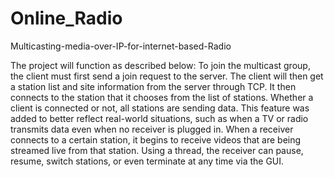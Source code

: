 # Online_Radio
Multicasting-media-over-IP-for-internet-based-Radio

The project will function as described below:
To join the multicast group, the client must first send a join request to the server. The client will then get a station list and site information from the server through TCP. It then connects to the station that it chooses from the list of stations. Whether a client is connected or not, all stations are sending data. This feature was added to better reflect real-world situations, such as when a TV or radio transmits data even when no receiver is plugged in. When a receiver connects to a certain station, it begins to receive videos that are being streamed live from that station. Using a thread, the receiver can pause, resume, switch stations, or even terminate at any time via the GUI.
